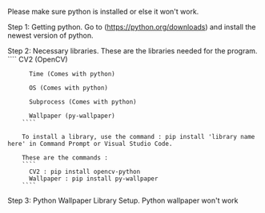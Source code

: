 Please make sure python is installed or else it won't work.

Step 1: Getting python.
        Go to (https://python.org/downloads) and install the newest version of python.

Step 2: Necessary libraries.
        These are the libraries needed for the program.
        ````
          CV2 (OpenCV)
          
          Time (Comes with python)
          
          OS (Comes with python)
          
          Subprocess (Comes with python)
          
          Wallpaper (py-wallpaper)
        ````    
          
        To install a library, use the command : pip install 'library name here' in Command Prompt or Visual Studio Code.
        
        These are the commands : 
        ````    
          CV2 : pip install opencv-python
          Wallpaper : pip install py-wallpaper
        ````    
          
          
Step 3: Python Wallpaper Library Setup.
        Python wallpaper won't work 
